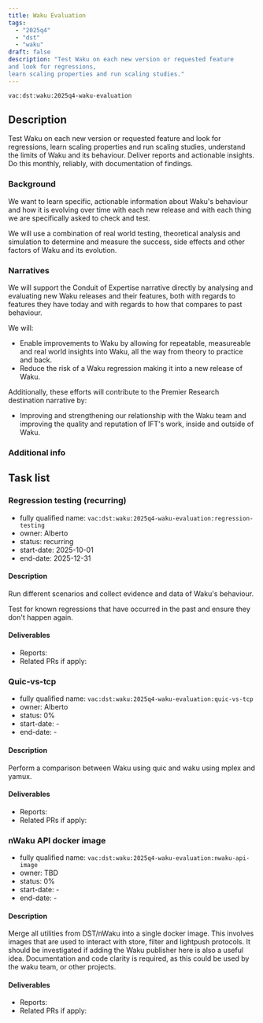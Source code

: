 ```yaml
---
title: Waku Evaluation
tags:
  - "2025q4"
  - "dst"
  - "waku"
draft: false
description: "Test Waku on each new version or requested feature
and look for regressions,
learn scaling properties and run scaling studies."
---
```


`vac:dst:waku:2025q4-waku-evaluation`

## Description
Test Waku on each new version or requested feature
and look for regressions,
learn scaling properties and run scaling studies,
understand the limits of Waku and its behaviour.
Deliver reports and actionable insights.
Do this monthly, reliably, with documentation of findings.

### Background

We want to learn specific, actionable information
about Waku's behaviour
and how it is evolving over time
with each new release
and with each thing we are specifically asked to check and test.

We will use a combination of real world testing,
theoretical analysis and simulation
to determine and measure the success,
side effects and other factors of Waku and its evolution.

### Narratives
We will support the Conduit of Expertise narrative directly
by analysing and evaluating new Waku releases and their features,
both with regards to features they have today
and with regards to how that compares to past behaviour.

We will:

* Enable improvements to Waku
  by allowing for repeatable, measureable
  and real world insights into Waku,
  all the way from theory to practice and back.
* Reduce the risk of a Waku regression
  making it into a new release of Waku.

Additionally, these efforts will contribute
to the Premier Research destination narrative by:

* Improving and strengthening our relationship with the Waku team
  and improving the quality and reputation of IFT's work, inside
  and outside of Waku.

### Additional info

## Task list

### Regression testing (recurring)

* fully qualified name: `vac:dst:waku:2025q4-waku-evaluation:regression-testing`
* owner: Alberto
* status: recurring
* start-date: 2025-10-01
* end-date: 2025-12-31

#### Description
Run different scenarios
and collect evidence and data
of Waku's behaviour.

Test for known regressions
that have occurred in the past
and ensure they don't happen again.

#### Deliverables
- Reports:
- Related PRs if apply:


### Quic-vs-tcp

* fully qualified name: `vac:dst:waku:2025q4-waku-evaluation:quic-vs-tcp`
* owner: Alberto
* status: 0%
* start-date: -
* end-date: -

#### Description

Perform a comparison between Waku using quic and waku using mplex and yamux.

#### Deliverables
- Reports:
- Related PRs if apply:


### nWaku API docker image

* fully qualified name: `vac:dst:waku:2025q4-waku-evaluation:nwaku-api-image`
* owner: TBD
* status: 0%
* start-date: -
* end-date: -

#### Description

Merge all utilities from DST/nWaku into a single docker image.
This involves images that are used to interact with store, filter and lightpush protocols.
It should be investigated if adding the Waku publisher here is also a useful idea.
Documentation and code clarity is required, as this could be used by the waku team, or other projects.

#### Deliverables
- Reports:
- Related PRs if apply: